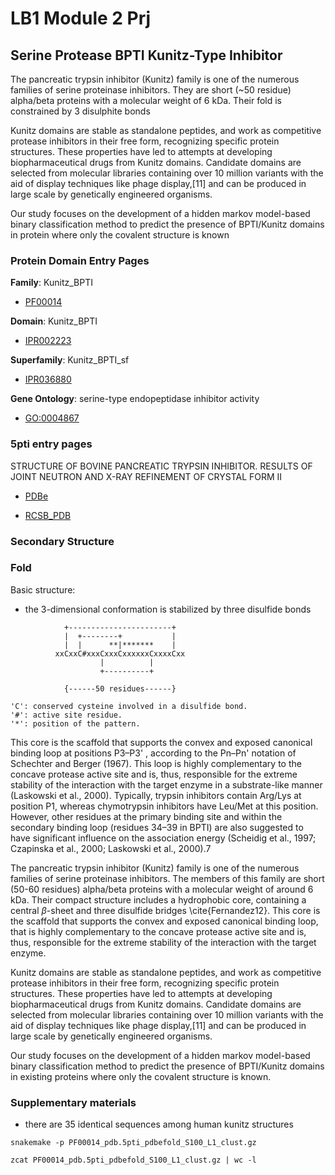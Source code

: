 

# LB1 Module 2 Prj

## Serine Protease BPTI Kunitz-Type Inhibitor

The pancreatic trypsin inhibitor (Kunitz) family is one of the numerous families of serine proteinase inhibitors. They are short (~50 residue) alpha/beta proteins with a molecular weight of 6 kDa. Their fold is constrained by 3 disulphite bonds

Kunitz domains are stable as standalone peptides, and work as competitive protease inhibitors in their free form, recognizing specific protein structures. These properties have led to attempts at developing  biopharmaceutical drugs from Kunitz domains. Candidate domains are selected from molecular libraries containing over 10 million variants with the aid of display techniques like phage display,[11] and can be produced in large scale by genetically engineered organisms.

Our study focuses on the development of a hidden markov model-based binary classification method to predict the presence of BPTI/Kunitz domains in protein where only the covalent structure is known

### Protein Domain Entry Pages

**Family**: Kunitz_BPTI

* [PF00014](https://pfam.xfam.org/family/Kunitz_BPTI)

**Domain**: Kunitz_BPTI

* [IPR002223](http://www.ebi.ac.uk/interpro/entry/IPR002223)

**Superfamily**: Kunitz_BPTI_sf

* [IPR036880](http://www.ebi.ac.uk/interpro/entry/IPR036880)

**Gene Ontology**: serine-type endopeptidase inhibitor activity

* [GO:0004867](https://www.ebi.ac.uk/QuickGO/term/GO:0004867)

### 5pti entry pages

STRUCTURE OF BOVINE PANCREATIC TRYPSIN INHIBITOR. RESULTS OF JOINT NEUTRON AND X-RAY REFINEMENT OF CRYSTAL FORM II

* [PDBe](http://www.ebi.ac.uk/pdbe/entry/pdb/5pti)

* [RCSB_PDB](https://www.rcsb.org/structure/5PTI)

### Secondary Structure

### Fold

Basic structure:

* the 3-dimensional conformation is stabilized by three disulfide bonds

```
            +-----------------------+
            |  +--------+           |
            |  |      **|*******    |
          xxCxxC#xxxCxxxCxxxxxxCxxxxCxx
                    |          |
                    +----------+

            {------50 residues------}

'C': conserved cysteine involved in a disulfide bond.
'#': active site residue.
'*': position of the pattern.
```

This core is the scaffold that supports the convex and exposed canonical binding loop at positions P3–P3' , according to the Pn–Pn' notation of Schechter and Berger (1967). This loop is highly complementary to the
concave protease active site and is, thus, responsible for the extreme stability of the interaction with the target enzyme in a substrate-like manner (Laskowski et al., 2000). Typically, trypsin inhibitors contain Arg/Lys at position P1, whereas chymotrypsin inhibitors have Leu/Met at this position. However, other residues at the primary binding site and within the secondary binding loop (residues 34–39 in BPTI) are also suggested to have significant influence on the association energy (Scheidig et al., 1997; Czapinska et al., 2000; Laskowski et al., 2000).7

The pancreatic trypsin inhibitor (Kunitz) family is one of the numerous families of serine proteinase inhibitors. The members of this family are short (50-60 residues) alpha/beta proteins with a molecular weight of around 6 kDa. Their compact structure includes a hydrophobic core, containing a central $\beta​$-sheet and three disulfide bridges \cite{Fernandez12}. This core is the scaffold that supports the convex and exposed canonical binding loop, that is highly complementary to the concave protease active site and is, thus, responsible for the extreme stability of the interaction with the target enzyme.

Kunitz domains are stable as standalone peptides, and work as competitive protease inhibitors in their free form, recognizing specific protein structures. These properties have led to attempts at developing  biopharmaceutical drugs from Kunitz domains. Candidate domains are selected from molecular libraries containing over 10 million variants with the aid of display techniques like phage display,[11] and can be produced in large scale by genetically engineered organisms.

Our study focuses on the development of a hidden markov model-based binary classification method to predict the presence of BPTI/Kunitz domains in existing proteins where only the covalent structure is known. 

### Supplementary materials

* there are 35 identical sequences among human kunitz structures

`snakemake -p PF00014_pdb.5pti_pdbefold_S100_L1_clust.gz`

`zcat PF00014_pdb.5pti_pdbefold_S100_L1_clust.gz | wc -l`

